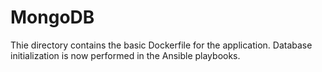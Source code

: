 # MongoDB

Thie directory contains the basic Dockerfile for the application. Database initialization is now performed in the Ansible playbooks.
